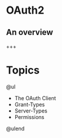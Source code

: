 # OAuth2
## An overview

+++

# Topics 
@ul

- The OAuth Client
- Grant-Types
- Server-Types
- Permissions

@ulend



